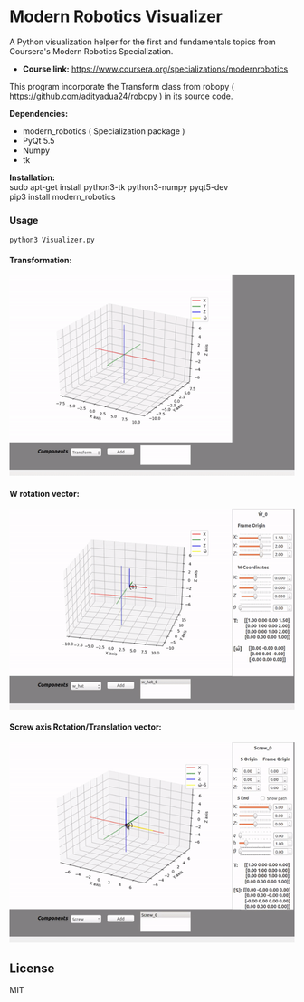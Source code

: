 # Modern Robotics Visualizer
A Python visualization helper for the first and fundamentals topics from Coursera's Modern Robotics Specialization.

- **Course link:** https://www.coursera.org/specializations/modernrobotics

This program incorporate the Transform class from robopy ( https://github.com/adityadua24/robopy ) in its source code.  

**Dependencies:**
- modern_robotics ( Specialization package )
- PyQt 5.5
- Numpy
- tk  

**Installation:**  
sudo apt-get install python3-tk python3-numpy pyqt5-dev  
pip3 install modern_robotics

### Usage
    python3 Visualizer.py

<h4>Transformation:</h4>  
<p align="center">
    <img src="./docs/images/mr_transform.gif" width="600" alt="Transformation example">
</p>  
<h4>W rotation vector:</h4>
<p align="center">
    <img src="./docs/images/mr_w.gif" width="600" alt="Transformation example">
</p>
<h4>Screw axis Rotation/Translation vector:</h4>
<p align="center">
    <img src="./docs/images/mr_screw.gif" width="600" alt="Transformation example"></br>
</p>

License
----

MIT
